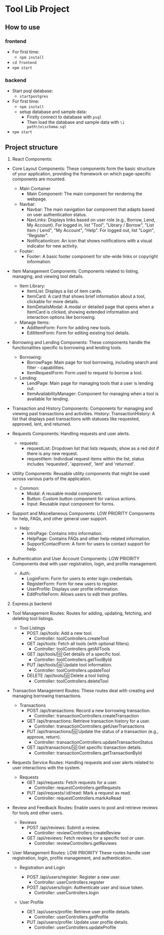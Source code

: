 # Tool Lib Project

## How to use
### frontend
- For first time:
    - `npm install`
- `cd frontend`
- `npm start`

### backend
- Start psql database:
    - `startpostgres`
- For first time:
    - `npm install`
    - setup database and sample data:
        -  Firstly connect to database with `psql`
        - Then load the database and sample data with `\i path\to\schema.sql`
- `npm start`


## Project structure
1. React Components:

- Core Layout Components:
These components form the basic structure of your application, providing the framework on which page-specific components are mounted.
    - Main Container
        - Main Component: The main component for rendering the webpage.
    - Navbar:
        - Navbar: The main navigation bar component that adapts based on user authentication status.
        - NavLinks: Displays links based on user role (e.g., Borrow, Lend, My Account). For logged in, list "Tool", "Library / Borrow",  "List Item / Lend", "My Account", "Help". For logged out, list "Login", "Register".
        - NotificationIcon: An icon that shows notifications with a visual indicator for new activity.
    - Footer:
        - Footer: A basic footer component for site-wide links or copyright information.

- Item Management Components:
Components related to listing, managing, and viewing tool details.
    - Item Library:
        - ItemList: Displays a list of item cards.
        - ItemCard: A card that shows brief information about a tool, clickable for more details.
        - ItemDetailsModal: A modal or detailed page that opens when a ItemCard is clicked, showing extended information and interaction options like borrowing.
    - Manage Items:
        - AddItemForm: Form for adding new tools.
        - EditItemForm: Form for editing existing tool details.

- Borrowing and Lending Components:
These components handle the functionalities specific to borrowing and lending tools.
    - Borrowing:
        - BorrowPage: Main page for tool borrowing, including search and filter - capabilities.
        - ItemRequestForm: Form used to request to borrow a tool.
    - Lending:
        - LendPage: Main page for managing tools that a user is lending out.
        - ItemAvailabilityManager: Component for managing when a tool is available for lending.

- Transaction and History Components:
Components for managing and viewing past transactions and activities.
    History:
        TransactionHistory: A list that displays past transactions with statuses like requested, approved, lent, and returned.

- Requests Components:
Handling requests and user alerts.
    - requests:
        - requestList: Dropdown list that lists requests, show as a red dot if there is any new request.
        - requestItem: Individual request items within the list, status includes 'requested', 'approved', 'lent' and 'returned'.

- Utility Components:
Reusable utility components that might be used across various parts of the application.
    - Common:
        - Modal: A reusable modal component.
        - Button: Custom button component for various actions.
        - Input: Reusable input component for forms.

- Support and Miscellaneous Components:
LOW PRIORITY Components for help, FAQs, and other general user support. 
    - Help:
        - IntroPage: Contains intro information.
        - HelpPage: Contains FAQs and other help-related information.
        - SupportContactForm: A form for users to contact support for help.

- Authentication and User Account Components:
LOW PRIORITY Components deal with user registration, login, and profile management.
    - Auth:
        - LoginForm: Form for users to enter login credentials.
        - RegisterForm: Form for new users to register.
        - UserProfile: Displays user profile information.
        - EditProfileForm: Allows users to edit their profiles.


2. Express.js backend

- Tool Management Routes: 
Routes for adding, updating, fetching, and deleting tool listings.
    - Tool Listings
        - POST /api/tools: Add a new tool.
            - Controller: toolControllers.createTool
        - GET /api/tools: Fetch all tools (with optional filters).
            - Controller: toolControllers.getAllTools
        - GET /api/tools/:id: Get details of a specific tool.
            - Controller: toolControllers.getToolById
        - PUT /api/tools/:id: Update tool information.
            - Controller: toolControllers.updateTool
        - DELETE /api/tools/:id: Delete a tool listing.
            - Controller: toolControllers.deleteTool

- Transaction Management Routes: 
These routes deal with creating and managing borrowing transactions.
    - Transactions
        - POST /api/transactions: Record a new borrowing transaction.
            - Controller: transactionControllers.createTransaction
        - GET /api/transactions: Retrieve transaction history for a user.
            - Controller: transactionControllers.getUserTransactions
        - PUT /api/transactions/:id: Update the status of a transaction (e.g., approve, return).
            - Controller: transactionControllers.updateTransactionStatus
        - GET /api/transactions/:id: Get specific transaction details.
            - Controller: transactionControllers.getTransactionById

- Requests Service Routes: 
Handling requests and user alerts related to user interactions with the system.
    - Requests
        - GET /api/requests: Fetch requests for a user.
            - Controller: requestControllers.getRequests
        - PUT /api/requests/:id/read: Mark a request as read.
            - Controller: requestControllers.markAsRead

- Review and Feedback Routes: 
Enable users to post and retrieve reviews for tools and other users.
    - Reviews
        - POST /api/reviews: Submit a review.
            - Controller: reviewControllers.createReview
        - GET /api/reviews: Fetch reviews for a specific tool or user.
            - Controller: reviewControllers.getReviews

- User Management Routes: 
LOW PRIORITY These routes handle user registration, login, profile management, and authentication.
    - Registration and Login
        - POST /api/users/register: Register a new user.
            - Controller: userControllers.register
        - POST /api/users/login: Authenticate user and issue token.
            - Controller: userControllers.login

    - User Profile
        - GET /api/users/profile: Retrieve user profile details.
            - Controller: userControllers.getProfile
        - PUT /api/users/profile: Update user profile details.
            - Controller: userControllers.updateProfile